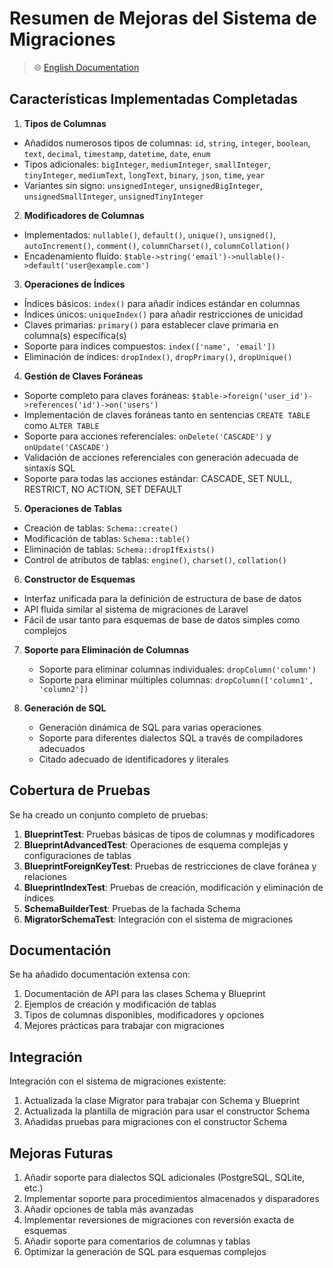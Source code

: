 # Resumen de Mejoras del Sistema de Migraciones

> 🌐 [English Documentation](../en/migration-enhancement-summary.md)

## Características Implementadas Completadas

1. **Tipos de Columnas**
- Añadidos numerosos tipos de columnas: `id`, `string`, `integer`, `boolean`, `text`, `decimal`, `timestamp`, `datetime`, `date`, `enum`
- Tipos adicionales: `bigInteger`, `mediumInteger`, `smallInteger`, `tinyInteger`, `mediumText`, `longText`, `binary`, `json`, `time`, `year`
- Variantes sin signo: `unsignedInteger`, `unsignedBigInteger`, `unsignedSmallInteger`, `unsignedTinyInteger`

2. **Modificadores de Columnas**
- Implementados: `nullable()`, `default()`, `unique()`, `unsigned()`, `autoIncrement()`, `comment()`, `columnCharset()`, `columnCollation()`
- Encadenamiento fluido: `$table->string('email')->nullable()->default('user@example.com')`

3. **Operaciones de Índices**
- Índices básicos: `index()` para añadir índices estándar en columnas
- Índices únicos: `uniqueIndex()` para añadir restricciones de unicidad
- Claves primarias: `primary()` para establecer clave primaria en columna(s) específica(s)
- Soporte para índices compuestos: `index(['name', 'email'])`
- Eliminación de índices: `dropIndex()`, `dropPrimary()`, `dropUnique()`

4. **Gestión de Claves Foráneas**
- Soporte completo para claves foráneas: `$table->foreign('user_id')->references('id')->on('users')`
- Implementación de claves foráneas tanto en sentencias `CREATE TABLE` como `ALTER TABLE`
- Soporte para acciones referenciales: `onDelete('CASCADE')` y `onUpdate('CASCADE')`
- Validación de acciones referenciales con generación adecuada de sintaxis SQL
- Soporte para todas las acciones estándar: CASCADE, SET NULL, RESTRICT, NO ACTION, SET DEFAULT

5. **Operaciones de Tablas**
- Creación de tablas: `Schema::create()`
- Modificación de tablas: `Schema::table()`
- Eliminación de tablas: `Schema::dropIfExists()`
- Control de atributos de tablas: `engine()`, `charset()`, `collation()`

6. **Constructor de Esquemas**
- Interfaz unificada para la definición de estructura de base de datos
- API fluida similar al sistema de migraciones de Laravel
- Fácil de usar tanto para esquemas de base de datos simples como complejos

7. **Soporte para Eliminación de Columnas**
   - Soporte para eliminar columnas individuales: `dropColumn('column')`
   - Soporte para eliminar múltiples columnas: `dropColumn(['column1', 'column2'])`

8. **Generación de SQL**
   - Generación dinámica de SQL para varias operaciones
   - Soporte para diferentes dialectos SQL a través de compiladores adecuados
   - Citado adecuado de identificadores y literales

## Cobertura de Pruebas

Se ha creado un conjunto completo de pruebas:

1. **BlueprintTest**: Pruebas básicas de tipos de columnas y modificadores
2. **BlueprintAdvancedTest**: Operaciones de esquema complejas y configuraciones de tablas
3. **BlueprintForeignKeyTest**: Pruebas de restricciones de clave foránea y relaciones
4. **BlueprintIndexTest**: Pruebas de creación, modificación y eliminación de índices
5. **SchemaBuilderTest**: Pruebas de la fachada Schema
6. **MigratorSchemaTest**: Integración con el sistema de migraciones

## Documentación

Se ha añadido documentación extensa con:

1. Documentación de API para las clases Schema y Blueprint
2. Ejemplos de creación y modificación de tablas
3. Tipos de columnas disponibles, modificadores y opciones
4. Mejores prácticas para trabajar con migraciones

## Integración

Integración con el sistema de migraciones existente:
1. Actualizada la clase Migrator para trabajar con Schema y Blueprint
2. Actualizada la plantilla de migración para usar el constructor Schema
3. Añadidas pruebas para migraciones con el constructor Schema

## Mejoras Futuras

1. Añadir soporte para dialectos SQL adicionales (PostgreSQL, SQLite, etc.)
2. Implementar soporte para procedimientos almacenados y disparadores
3. Añadir opciones de tabla más avanzadas
4. Implementar reversiones de migraciones con reversión exacta de esquemas
5. Añadir soporte para comentarios de columnas y tablas
6. Optimizar la generación de SQL para esquemas complejos
